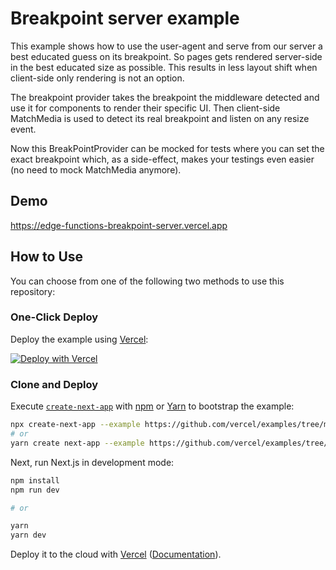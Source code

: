 # Breakpoint server example

This example shows how to use the user-agent and serve from our server a best educated guess on its breakpoint. So pages gets rendered server-side in the best educated size as possible. This results in less layout shift when client-side only rendering is not an option.

The breakpoint provider takes the breakpoint the middleware detected and use it for components to render their specific UI. Then client-side MatchMedia is used to detect its real breakpoint and listen on any resize event.

Now this BreakPointProvider can be mocked for tests where you can set the exact breakpoint which, as a side-effect, makes your testings even easier (no need to mock MatchMedia anymore).

## Demo

https://edge-functions-breakpoint-server.vercel.app

## How to Use

You can choose from one of the following two methods to use this repository:

### One-Click Deploy

Deploy the example using [Vercel](https://vercel.com?utm_source=github&utm_medium=readme&utm_campaign=next-example):

[![Deploy with Vercel](https://vercel.com/button)](https://vercel.com/new/git/external?repository-url=https://github.com/vercel/examples/tree/main/edge-functions/breakpoint-server&project-name=breakpoint-server&repository-name=breakpoint-server)

### Clone and Deploy

Execute [`create-next-app`](https://github.com/vercel/next.js/tree/canary/packages/create-next-app) with [npm](https://docs.npmjs.com/cli/init) or [Yarn](https://yarnpkg.com/lang/en/docs/cli/create/) to bootstrap the example:

```bash
npx create-next-app --example https://github.com/vercel/examples/tree/main/edge-functions/breakpoint-server breakpoint-server
# or
yarn create next-app --example https://github.com/vercel/examples/tree/main/edge-functions/breakpoint-server breakpoint-server
```

Next, run Next.js in development mode:

```bash
npm install
npm run dev

# or

yarn
yarn dev
```

Deploy it to the cloud with [Vercel](https://vercel.com/new?utm_source=github&utm_medium=readme&utm_campaign=edge-middleware-eap) ([Documentation](https://nextjs.org/docs/deployment)).
